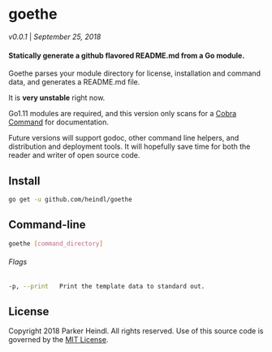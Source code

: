 
[//]: # (Code generated by goethe DO NOT EDIT)
# goethe

*v0.0.1* | *September 25, 2018*
#### Statically generate a github flavored README.md from a Go module.

Goethe parses your module directory for license, installation and command data, and generates a README.md file.

It is **very unstable** right now.

Go1.11 modules are required, and this version only scans for a [Cobra Command](https://github.com/spf13/cobra) for documentation.

Future versions will support godoc, other command line helpers, and distribution and deployment tools. It will hopefully save time for both the reader and writer of open source code.

## Install

```bash
go get -u github.com/heindl/goethe
```

## Command-line
```bash
goethe [command_directory]
```
###### Flags
```bash
-p, --print   Print the template data to standard out.
```

## License
Copyright 2018 Parker Heindl. All rights reserved.
Use of this source code is governed by the [MIT License](LICENSE.md).
